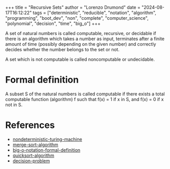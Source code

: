+++
title = "Recursive Sets"
author = "Lorenzo Drumond"
date = "2024-08-17T16:12:22"
tags = ["deterministic",  "reducible",  "notation",  "algorithm",  "programming",  "boot_dev",  "non",  "complete",  "computer_science",  "polynomial",  "decision",  "time",  "big_o"]
+++



A set of natural numbers is called computable, recursive, or decidable if there is an algorithm which takes a number as input, terminates after a finite amount of time (possibly depending on the given number) and correctly decides whether the number belongs to the set or not.

A set which is not computable is called noncomputable or undecidable.

# Formal definition

A subset S of the natural numbers is called computable if there exists a total computable function (algorithm) f such that f(x) = 1 if x in S, and f(x) = 0 if x not in S.

# References
- [nondeterministic-turing-machine](/wiki/nondeterministic-turing-machine/)
- [merge-sort-algorithm](/wiki/merge-sort-algorithm/)
- [big-o-notation-formal-definition](/wiki/big-o-notation-formal-definition/)
- [quicksort-algorithm](/wiki/quicksort-algorithm/)
- [decision-problem](/wiki/decision-problem/)
